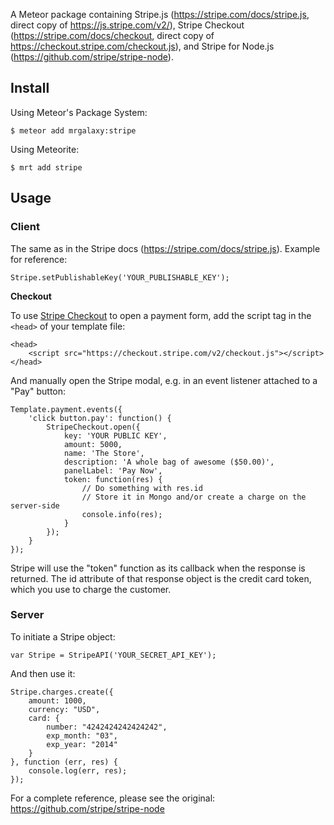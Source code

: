 A Meteor package containing Stripe.js (<https://stripe.com/docs/stripe.js>, direct copy of <https://js.stripe.com/v2/>), Stripe Checkout (<https://stripe.com/docs/checkout>, direct copy of <https://checkout.stripe.com/checkout.js>), and Stripe for Node.js (<https://github.com/stripe/stripe-node>).

## Install

Using Meteor's Package System:

	$ meteor add mrgalaxy:stripe

Using Meteorite:

	$ mrt add stripe

## Usage

### Client

The same as in the Stripe docs (<https://stripe.com/docs/stripe.js>). Example for reference:

    Stripe.setPublishableKey('YOUR_PUBLISHABLE_KEY');

**Checkout**

To use [Stripe Checkout](https://stripe.com/docs/checkout#integration-custom) to open a payment form, add the script tag in the `<head>` of your template file:

	<head>
	    <script src="https://checkout.stripe.com/v2/checkout.js"></script>
	</head>

And manually open the Stripe modal, e.g. in an event listener attached to a "Pay" button:

	Template.payment.events({
	    'click button.pay': function() {
	        StripeCheckout.open({
	            key: 'YOUR PUBLIC KEY',
	            amount: 5000,
	            name: 'The Store',
	            description: 'A whole bag of awesome ($50.00)',
	            panelLabel: 'Pay Now',
	            token: function(res) {
	                // Do something with res.id
	                // Store it in Mongo and/or create a charge on the server-side
	                console.info(res);
	            }
	        });
	    }
	});

Stripe will use the "token" function as its callback when the response is returned. The id attribute of that response object is the credit card token, which you use to charge the customer.

### Server

To initiate a Stripe object:

    var Stripe = StripeAPI('YOUR_SECRET_API_KEY');

And then use it:

    Stripe.charges.create({
		amount: 1000,
		currency: "USD",
		card: {
			number: "4242424242424242",
			exp_month: "03",
			exp_year: "2014"
		}
	}, function (err, res) {
		console.log(err, res);
	});

For a complete reference, please see the original: <https://github.com/stripe/stripe-node>
